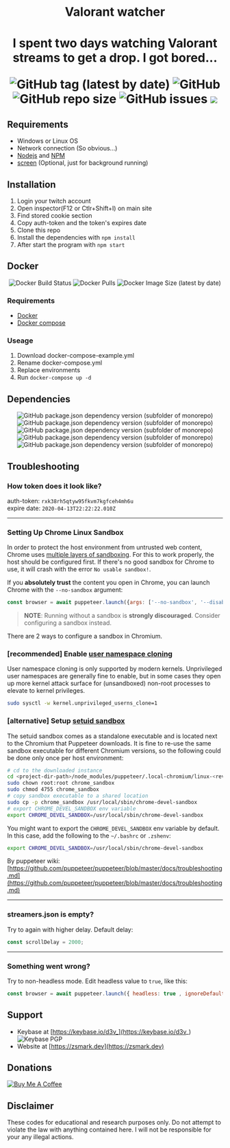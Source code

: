 
<h1 align="center">Valorant watcher<h1>
<p align="center"> I spent two days watching Valorant streams to get a drop. I got bored...</p>
<p align="center">
<img alt="GitHub tag (latest by date)" src="https://img.shields.io/github/v/tag/D3vl0per/Valorant-watcher"> <img alt="GitHub" src="https://img.shields.io/github/repo-size/D3vl0per/Valorant-watcher"> <img alt="GitHub repo size" src="https://img.shields.io/github/license/D3vl0per/Valorant-watcher"> <img alt="GitHub issues" src="https://img.shields.io/github/issues/D3vl0per/Valorant-watcher"> <a href="https://asciinema.org/a/E4bhVEjYsiZ8fLHqIuVXOiBGb" target="_blank"><img src="https://asciinema.org/a/E4bhVEjYsiZ8fLHqIuVXOiBGb.svg" /></a>
</p>



## Requirements

 - Windows or Linux OS
 - Network connection (So obvious...)
 - [Nodejs](https://nodejs.org/en/download/) and [NPM](https://www.npmjs.com/get-npm)
 - [screen](https://linuxize.com/post/how-to-use-linux-screen/) (Optional, just for background running)


## Installation

1. Login your twitch account
2. Open inspector(F12 or Ctlr+Shift+I) on main site
3. Find stored cookie section
4. Copy auth-token and the token's expires date
5. Clone this repo
6. Install the dependencies with `npm install`
7. After start the program with `npm start`

## Docker
<p align="center">
<img alt="Docker Build Status" src="https://img.shields.io/docker/build/d3vm/Valorant-watcher"> <img alt="Docker Pulls" src="https://img.shields.io/docker/pulls/d3vm/valorat-watcher"> <img alt="Docker Image Size (latest by date)" src="https://img.shields.io/docker/image-size/d3vm/valorat-watcher">
</p>

### Requirements
- [Docker](https://docs.docker.com/get-docker/)
- [Docker compose](https://docs.docker.com/compose/install/)
### Useage
1. Download docker-compose-example.yml
2. Rename docker-compose.yml
3. Replace environments
4. Run `docker-compose up -d`
## Dependencies
<p align="center">
<img alt="GitHub package.json dependency version (subfolder of monorepo)" src="https://img.shields.io/github/package-json/dependency-version/D3vl0per/Valorant-watcher/puppeteer"> <img alt="GitHub package.json dependency version (subfolder of monorepo)" src="https://img.shields.io/github/package-json/dependency-version/D3vl0per/Valorant-watcher/chrome-launcher"> <img alt="GitHub package.json dependency version (subfolder of monorepo)" src="https://img.shields.io/github/package-json/dependency-version/D3vl0per/Valorant-watcher/cheerio"> <img alt="GitHub package.json dependency version (subfolder of monorepo)" src="https://img.shields.io/github/package-json/dependency-version/D3vl0per/Valorant-watcher/inquirer"> <img alt="GitHub package.json dependency version (subfolder of monorepo)" src="https://img.shields.io/github/package-json/dependency-version/D3vl0per/Valorant-watcher/dotenv">
</p>

## Troubleshooting

### How token does it look like?
auth-token: `rxk38rh5qtyw95fkvm7kgfceh4mh6u`  
expire date: `2020-04-13T22:22:22.010Z`  
___

### Setting Up Chrome Linux Sandbox

In order to protect the host environment from untrusted web content, Chrome uses [multiple layers of sandboxing](https://chromium.googlesource.com/chromium/src/+/HEAD/docs/linux_sandboxing.md). For this to work properly,
the host should be configured first. If there's no good sandbox for Chrome to use, it will crash
with the error `No usable sandbox!`.

If you **absolutely trust** the content you open in Chrome, you can launch Chrome
with the `--no-sandbox` argument:

```js
const browser = await puppeteer.launch({args: ['--no-sandbox', '--disable-setuid-sandbox']});
```

> **NOTE**: Running without a sandbox is **strongly discouraged**. Consider configuring a sandbox instead.

There are 2 ways to configure a sandbox in Chromium.

### [recommended] Enable [user namespace cloning](http://man7.org/linux/man-pages/man7/user_namespaces.7.html)

User namespace cloning is only supported by modern kernels. Unprivileged user namespaces are generally fine to enable,
but in some cases they open up more kernel attack surface for (unsandboxed) non-root processes to elevate to
kernel privileges.

```bash
sudo sysctl -w kernel.unprivileged_userns_clone=1
```

### [alternative] Setup [setuid sandbox](https://chromium.googlesource.com/chromium/src/+/HEAD/docs/linux_suid_sandbox_development.md)

The setuid sandbox comes as a standalone executable and is located next to the Chromium that Puppeteer downloads. It is
fine to re-use the same sandbox executable for different Chromium versions, so the following could be
done only once per host environment:

```bash
# cd to the downloaded instance
cd <project-dir-path>/node_modules/puppeteer/.local-chromium/linux-<revision>/chrome-linux/
sudo chown root:root chrome_sandbox
sudo chmod 4755 chrome_sandbox
# copy sandbox executable to a shared location
sudo cp -p chrome_sandbox /usr/local/sbin/chrome-devel-sandbox
# export CHROME_DEVEL_SANDBOX env variable
export CHROME_DEVEL_SANDBOX=/usr/local/sbin/chrome-devel-sandbox
```

You might want to export the `CHROME_DEVEL_SANDBOX` env variable by default. In this case, add the following to the `~/.bashrc`
or `.zshenv`:

```bash
export CHROME_DEVEL_SANDBOX=/usr/local/sbin/chrome-devel-sandbox
```

By puppeteer wiki: [https://github.com/puppeteer/puppeteer/blob/master/docs/troubleshooting.md](https://github.com/puppeteer/puppeteer/blob/master/docs/troubleshooting.md)
___
### streamers.json is empty?

Try to again with higher delay.
Default delay:
```javascript
const scrollDelay = 2000;
```
___
### Something went wrong?
Try to non-headless mode. Edit headless value to `true`, like this:
```javascript
const browser = await puppeteer.launch({ headless: true , ignoreDefaultArgs: ['--mute-audio']});
```
## Support
 - Keybase at [https://keybase.io/d3v_](https://keybase.io/d3v_) ![Keybase PGP](https://img.shields.io/keybase/pgp/d3v_)
 - Website at [https://zsmark.dev](https://zsmark.dev)
## Donations
[![Buy Me A Coffee](https://www.buymeacoffee.com/assets/img/custom_images/orange_img.png)](https://www.buymeacoffee.com/D3v)

## Disclaimer
These codes for educational and research purposes only.
Do not attempt to violate the law with anything contained here.
I will not be responsible for your any illegal actions.
